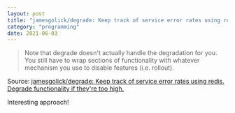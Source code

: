 ```yaml
---
layout: post
title: "jamesgolick/degrade: Keep track of service error rates using redis. Degrade functionality if they're too high."
category: "programming"
date: 2021-06-03
---
```


> Note that degrade doesn't actually handle the degradation for you. You still have to wrap sections of functionality with whatever mechanism you use to disable features (i.e. rollout).

Source: [jamesgolick/degrade: Keep track of service error rates using redis. Degrade functionality if they're too high.](https://github.com/jamesgolick/degrade)

Interesting approach!
